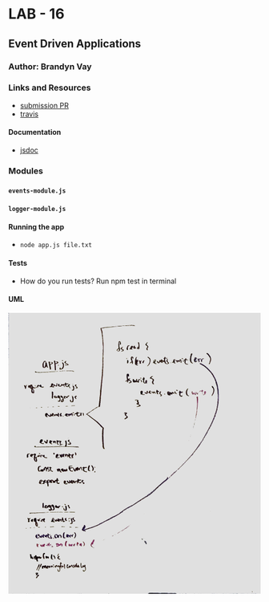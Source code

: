 # LAB - 16

## Event Driven Applications

### Author: Brandyn Vay

### Links and Resources
* [submission PR](https://github.com/brandyn-vay-401-advanced-javascript/lab-class-16)
* [travis](https://travis-ci.com/brandyn-vay-401-advanced-javascript/lab-class-16)

#### Documentation
* [jsdoc](http://localhost:3000)

### Modules
#### `events-module.js`
#### `logger-module.js`

#### Running the app
* `node app.js file.txt `

  
#### Tests
* How do you run tests? Run npm test in terminal

#### UML
![UML](./assets/UML-lab-16.jpeg)
